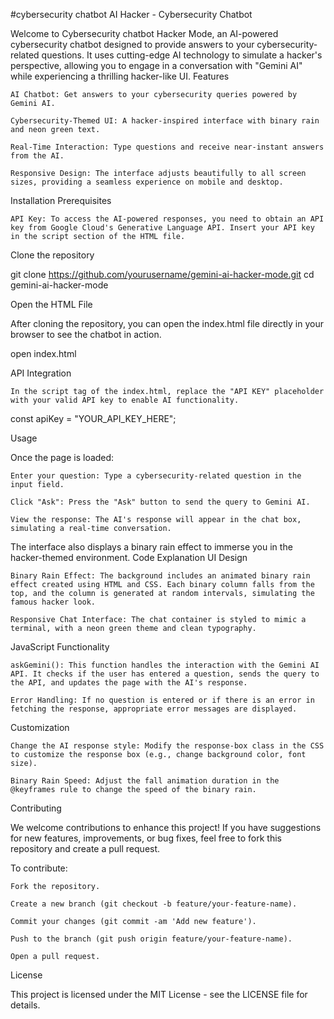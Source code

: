 #cybersecurity chatbot
AI Hacker - Cybersecurity Chatbot

Welcome to Cybersecurity chatbot Hacker Mode, an AI-powered cybersecurity chatbot designed to provide answers to your cybersecurity-related questions. It uses cutting-edge AI technology to simulate a hacker's perspective, allowing you to engage in a conversation with "Gemini AI" while experiencing a thrilling hacker-like UI.
Features

    AI Chatbot: Get answers to your cybersecurity queries powered by Gemini AI.

    Cybersecurity-Themed UI: A hacker-inspired interface with binary rain and neon green text.

    Real-Time Interaction: Type questions and receive near-instant answers from the AI.

    Responsive Design: The interface adjusts beautifully to all screen sizes, providing a seamless experience on mobile and desktop.

Installation
Prerequisites

    API Key: To access the AI-powered responses, you need to obtain an API key from Google Cloud's Generative Language API. Insert your API key in the script section of the HTML file.

Clone the repository

git clone https://github.com/yourusername/gemini-ai-hacker-mode.git
cd gemini-ai-hacker-mode

Open the HTML File

After cloning the repository, you can open the index.html file directly in your browser to see the chatbot in action.

open index.html

API Integration

    In the script tag of the index.html, replace the "API KEY" placeholder with your valid API key to enable AI functionality.

const apiKey = "YOUR_API_KEY_HERE";

Usage

Once the page is loaded:

    Enter your question: Type a cybersecurity-related question in the input field.

    Click "Ask": Press the "Ask" button to send the query to Gemini AI.

    View the response: The AI's response will appear in the chat box, simulating a real-time conversation.

The interface also displays a binary rain effect to immerse you in the hacker-themed environment.
Code Explanation
UI Design

    Binary Rain Effect: The background includes an animated binary rain effect created using HTML and CSS. Each binary column falls from the top, and the column is generated at random intervals, simulating the famous hacker look.

    Responsive Chat Interface: The chat container is styled to mimic a terminal, with a neon green theme and clean typography.

JavaScript Functionality

    askGemini(): This function handles the interaction with the Gemini AI API. It checks if the user has entered a question, sends the query to the API, and updates the page with the AI's response.

    Error Handling: If no question is entered or if there is an error in fetching the response, appropriate error messages are displayed.

Customization

    Change the AI response style: Modify the response-box class in the CSS to customize the response box (e.g., change background color, font size).

    Binary Rain Speed: Adjust the fall animation duration in the @keyframes rule to change the speed of the binary rain.

Contributing

We welcome contributions to enhance this project! If you have suggestions for new features, improvements, or bug fixes, feel free to fork this repository and create a pull request.

To contribute:

    Fork the repository.

    Create a new branch (git checkout -b feature/your-feature-name).

    Commit your changes (git commit -am 'Add new feature').

    Push to the branch (git push origin feature/your-feature-name).

    Open a pull request.

License

This project is licensed under the MIT License - see the LICENSE file for details.
